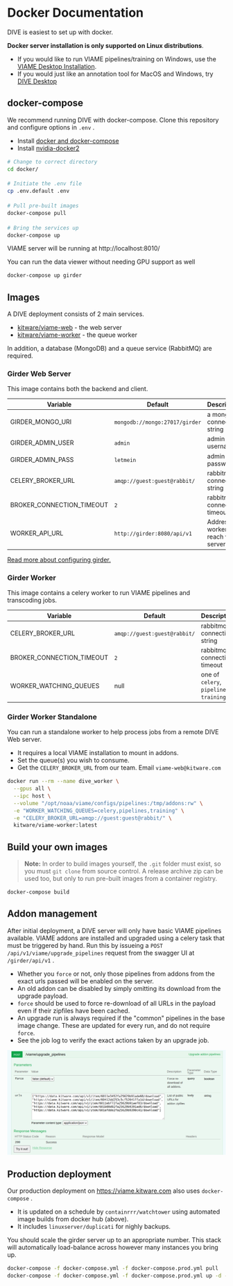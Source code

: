 # Docker Documentation

DIVE is easiest to set up with docker.

**Docker server installation is only supported on Linux distributions**.

* If you would like to run VIAME pipelines/training on Windows, use the [VIAME Desktop Installation](https://github.com/VIAME/VIAME#installations).
* If you would just like an annotation tool for MacOS and Windows, try [DIVE Desktop](https://kitware.github.io/dive/Dive-Desktop/)

## docker-compose

We recommend running DIVE with docker-compose. Clone this repository and configure options in `.env` .

* Install [docker and docker-compose](https://docs.docker.com/engine/install)
* Install [nvidia-docker2](https://docs.nvidia.com/datacenter/cloud-native/container-toolkit/install-guide.html#docker)

``` bash
# Change to correct directory
cd docker/

# Initiate the .env file
cp .env.default .env

# Pull pre-built images
docker-compose pull

# Bring the services up
docker-compose up
```

VIAME server will be running at http://localhost:8010/

You can run the data viewer without needing GPU support as well

``` bash
docker-compose up girder
```

## Images

A DIVE deployment consists of 2 main services.

* [kitware/viame-web](https://hub.docker.com/r/kitware/viame-web) - the web server
* [kitware/viame-worker](https://hub.docker.com/r/kitware/viame-worker) - the queue worker

In addition, a database (MongoDB) and a queue service (RabbitMQ) are required.

### Girder Web Server

This image contains both the backend and client.

| Variable | Default | Description |
|----------|---------|-------------|
| GIRDER_MONGO_URI | `mongodb://mongo:27017/girder` | a mongodb connection string |
| GIRDER_ADMIN_USER | `admin` | admin username |
| GIRDER_ADMIN_PASS | `letmein` | admin password |
| CELERY_BROKER_URL | `amqp://guest:guest@rabbit/` | rabbitmq connection string |
| BROKER_CONNECTION_TIMEOUT | `2` | rabbitmq connection timeout |
| WORKER_API_URL | `http://girder:8080/api/v1` | Address for workers to reach web server |

[Read more about configuring girder.](https://girder.readthedocs.io/en/latest/)

### Girder Worker

This image contains a celery worker to run VIAME pipelines and transcoding jobs.

| Variable | Default | Description |
|----------|---------|-------------|
| CELERY_BROKER_URL | `amqp://guest:guest@rabbit/` | rabbitmq connection string |
| BROKER_CONNECTION_TIMEOUT | `2` | rabbitmq connection timeout |
| WORKER_WATCHING_QUEUES | null | one of `celery`, `pipelines`, `training` |

### Girder Worker Standalone

You can run a standalone worker to help process jobs from a remote DIVE Web server.

* It requires a local VIAME installation to mount in addons.
* Set the queue(s) you wish to consume.
* Get the `CELERY_BROKER_URL` from our team.  Email `viame-web@kitware.com`

``` bash
docker run --rm --name dive_worker \
  --gpus all \
  --ipc host \
  --volume "/opt/noaa/viame/configs/pipelines:/tmp/addons:rw" \
  -e "WORKER_WATCHING_QUEUES=celery,pipelines,training" \
  -e "CELERY_BROKER_URL=amqp://guest:guest@rabbit/" \
  kitware/viame-worker:latest
```

## Build your own images

> **Note:** In order to build images yourself, the `.git` folder must exist, so you must `git clone` from source control.  A release archive zip can be used too, but only to run pre-built images from a container registry.

``` bash
docker-compose build
```

## Addon management

After initial deployment, a DIVE server will only have basic VIAME pipelines available. VIAME addons are installed and upgraded using a celery task that must be triggered by hand. Run this by issueing a `POST /api/v1/viame/upgrade_pipelines` request from the swagger UI at `/girder/api/v1` .

* Whether you `force` or not, only those pipelines from addons from the exact urls passed will be enabled on the server.
* An old addon can be disabled by simply omitting its download from the upgrade payload.
* `force` should be used to force re-download of all URLs in the payload even if their zipfiles have been cached.
* An upgrade run is always required if the "common" pipelines in the base image change.  These are updated for every run, and do not require `force`.
* See the job log to verify the exact actions taken by an upgrade job.

![Upgrade Pipelines Swagger](/docs/images/UpgradePipelinesSwagger.png)

## Production deployment

Our production deployment on https://viame.kitware.com also uses `docker-compose` .

* It is updated on a schedule by `containrrr/watchtower` using automated image builds from docker hub (above).
* It includes `linuxserver/duplicati` for nighly backups.

You should scale the girder server up to an appropriate number.  This stack will automatically load-balance across however many instances you bring up.

```bash
docker-compose -f docker-compose.yml -f docker-compose.prod.yml pull
docker-compose -f docker-compose.yml -f docker-compose.prod.yml up -d --scale girder=4
```
